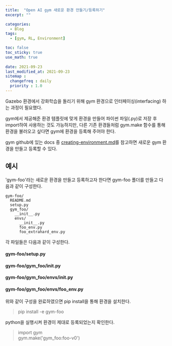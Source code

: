 ```yaml
---
title:  "Open AI gym 새로운 환경 만들기/등록하기"
excerpt: ""

categories:
  - Blog
tags:
  - [gym, RL, Environment]

toc: false
toc_sticky: true
use_math: true
 
date: 2021-09-23
last_modified_at: 2021-09-23
sitemap :
  changefreq : daily
  priority : 1.0
---
```


Gazebo 환경에서 강화학습을 돌리기 위해 gym 환경으로 인터페이싱(interfacing) 하는 과정이 필요했다. 

gym에서 제공해준 환경 템플릿에 맞게 환경을 만들어 파이썬 파일(.py)로 저장 후 import하여 사용하는 것도 가능하지만, 다른 기존 환경들처럼 gym.make 함수를 통해 환경을 불러오고 싶다면 gym에 환경을 등록해 주어야 한다. 

gym github에 있는 docs 중 [creating-environment.md](https://github.com/openai/gym/blob/master/docs/creating-environments.md)를 참고하면 새로운 gym 환경을 만들고 등록할 수 있다. 

## 예시
'gym-foo'라는 새로운 환경을 만들고 등록하고자 한다면 gym-foo 폴더를 만들고 다음과 같이 구성한다.
```
gym-foo/    
  README.md   
  setup.py    
  gym_foo/    
    __init__.py   
    envs/   
      __init__.py   
      foo_env.py    
      foo_extrahard_env.py    
```
각 파일들은 다음과 같이 구성한다.

#### gym-foo/setup.py 
<script src="https://gist.github.com/hoo223/fe18a74f088daebdffdf753850183965.js"></script>

#### gym-foo/gym_foo/__init__.py
<script src="https://gist.github.com/hoo223/fa9bd8aebd838a1102c5e7500845dcea.js"></script>

#### gym-foo/gym_foo/envs/__init__.py
<script src="https://gist.github.com/hoo223/3332d7d60cc12b190fc665c72518d3b8.js"></script>

#### gym-foo/gym_foo/envs/foo_env.py
<script src="https://gist.github.com/hoo223/9c42d98d47d01ac40ca3d383ee9d8e23.js"></script>

위와 같이 구성을 완료하였으면 pip install을 통해 환경을 설치한다. 
> pip install -e gym-foo

python을 실행시켜 환경이 제대로 등록되었는지 확인한다.
> import gym    
> gym.make('gym_foo:foo-v0')